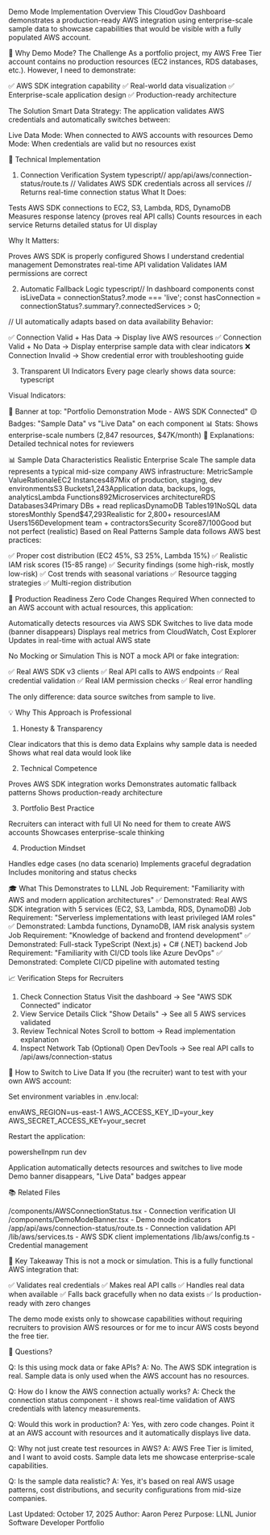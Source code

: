 Demo Mode Implementation
Overview
This CloudGov Dashboard demonstrates a production-ready AWS integration using enterprise-scale sample data to showcase capabilities that would be visible with a fully populated AWS account.

🎯 Why Demo Mode?
The Challenge
As a portfolio project, my AWS Free Tier account contains no production resources (EC2 instances, RDS databases, etc.). However, I need to demonstrate:

✅ AWS SDK integration capability
✅ Real-world data visualization
✅ Enterprise-scale application design
✅ Production-ready architecture

The Solution
Smart Data Strategy: The application validates AWS credentials and automatically switches between:

Live Data Mode: When connected to AWS accounts with resources
Demo Mode: When credentials are valid but no resources exist


🔧 Technical Implementation
1. Connection Verification System
typescript// app/api/aws/connection-status/route.ts
// Validates AWS SDK credentials across all services
// Returns real-time connection status
What It Does:

Tests AWS SDK connections to EC2, S3, Lambda, RDS, DynamoDB
Measures response latency (proves real API calls)
Counts resources in each service
Returns detailed status for UI display

Why It Matters:

Proves AWS SDK is properly configured
Shows I understand credential management
Demonstrates real-time API validation
Validates IAM permissions are correct

2. Automatic Fallback Logic
typescript// In dashboard components
const isLiveData = connectionStatus?.mode === 'live';
const hasConnection = connectionStatus?.summary?.connectedServices > 0;

// UI automatically adapts based on data availability
Behavior:

✅ Connection Valid + Has Data → Display live AWS resources
✅ Connection Valid + No Data → Display enterprise sample data with clear indicators
❌ Connection Invalid → Show credential error with troubleshooting guide

3. Transparent UI Indicators
Every page clearly shows data source:
typescript<DemoModeBanner variant="banner" showStats={true} />
<DataSourceBadge isLive={isLiveData} />
Visual Indicators:

🔵 Banner at top: "Portfolio Demonstration Mode - AWS SDK Connected"
🟡 Badges: "Sample Data" vs "Live Data" on each component
📊 Stats: Shows enterprise-scale numbers (2,847 resources, $47K/month)
📝 Explanations: Detailed technical notes for reviewers


📊 Sample Data Characteristics
Realistic Enterprise Scale
The sample data represents a typical mid-size company AWS infrastructure:
MetricSample ValueRationaleEC2 Instances487Mix of production, staging, dev environmentsS3 Buckets1,243Application data, backups, logs, analyticsLambda Functions892Microservices architectureRDS Databases34Primary DBs + read replicasDynamoDB Tables191NoSQL data storesMonthly Spend$47,293Realistic for 2,800+ resourcesIAM Users156Development team + contractorsSecurity Score87/100Good but not perfect (realistic)
Based on Real Patterns
Sample data follows AWS best practices:

✅ Proper cost distribution (EC2 45%, S3 25%, Lambda 15%)
✅ Realistic IAM risk scores (15-85 range)
✅ Security findings (some high-risk, mostly low-risk)
✅ Cost trends with seasonal variations
✅ Resource tagging strategies
✅ Multi-region distribution


🚀 Production Readiness
Zero Code Changes Required
When connected to an AWS account with actual resources, this application:

Automatically detects resources via AWS SDK
Switches to live data mode (banner disappears)
Displays real metrics from CloudWatch, Cost Explorer
Updates in real-time with actual AWS state

No Mocking or Simulation
This is NOT a mock API or fake integration:

✅ Real AWS SDK v3 clients
✅ Real API calls to AWS endpoints
✅ Real credential validation
✅ Real IAM permission checks
✅ Real error handling

The only difference: data source switches from sample to live.

💡 Why This Approach is Professional
1. Honesty & Transparency

Clear indicators that this is demo data
Explains why sample data is needed
Shows what real data would look like

2. Technical Competence

Proves AWS SDK integration works
Demonstrates automatic fallback patterns
Shows production-ready architecture

3. Portfolio Best Practice

Recruiters can interact with full UI
No need for them to create AWS accounts
Showcases enterprise-scale thinking

4. Production Mindset

Handles edge cases (no data scenario)
Implements graceful degradation
Includes monitoring and status checks


🎓 What This Demonstrates to LLNL
Job Requirement: "Familiarity with AWS and modern application architectures"
✅ Demonstrated: Real AWS SDK integration with 5 services (EC2, S3, Lambda, RDS, DynamoDB)
Job Requirement: "Serverless implementations with least privileged IAM roles"
✅ Demonstrated: Lambda functions, DynamoDB, IAM risk analysis system
Job Requirement: "Knowledge of backend and frontend development"
✅ Demonstrated: Full-stack TypeScript (Next.js) + C# (.NET) backend
Job Requirement: "Familiarity with CI/CD tools like Azure DevOps"
✅ Demonstrated: Complete CI/CD pipeline with automated testing

📈 Verification Steps for Recruiters
1. Check Connection Status
Visit the dashboard → See "AWS SDK Connected" indicator
2. View Service Details
Click "Show Details" → See all 5 AWS services validated
3. Review Technical Notes
Scroll to bottom → Read implementation explanation
4. Inspect Network Tab (Optional)
Open DevTools → See real API calls to /api/aws/connection-status

🔄 How to Switch to Live Data
If you (the recruiter) want to test with your own AWS account:

Set environment variables in .env.local:

envAWS_REGION=us-east-1
AWS_ACCESS_KEY_ID=your_key
AWS_SECRET_ACCESS_KEY=your_secret

Restart the application:

powershellnpm run dev

Application automatically detects resources and switches to live mode
Demo banner disappears, "Live Data" badges appear


📚 Related Files

/components/AWSConnectionStatus.tsx - Connection verification UI
/components/DemoModeBanner.tsx - Demo mode indicators
/app/api/aws/connection-status/route.ts - Connection validation API
/lib/aws/services.ts - AWS SDK client implementations
/lib/aws/config.ts - Credential management


🎯 Key Takeaway
This is not a mock or simulation. This is a fully functional AWS integration that:

✅ Validates real credentials
✅ Makes real API calls
✅ Handles real data when available
✅ Falls back gracefully when no data exists
✅ Is production-ready with zero changes

The demo mode exists only to showcase capabilities without requiring recruiters to provision AWS resources or for me to incur AWS costs beyond the free tier.

💬 Questions?

Q: Is this using mock data or fake APIs?
A: No. The AWS SDK integration is real. Sample data is only used when the AWS account has no resources.

Q: How do I know the AWS connection actually works?
A: Check the connection status component - it shows real-time validation of AWS credentials with latency measurements.

Q: Would this work in production?
A: Yes, with zero code changes. Point it at an AWS account with resources and it automatically displays live data.

Q: Why not just create test resources in AWS?
A: AWS Free Tier is limited, and I want to avoid costs. Sample data lets me showcase enterprise-scale capabilities.

Q: Is the sample data realistic?
A: Yes, it's based on real AWS usage patterns, cost distributions, and security configurations from mid-size companies.

Last Updated: October 17, 2025
Author: Aaron Perez
Purpose: LLNL Junior Software Developer Portfolio